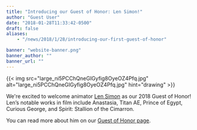 ```yaml
---
title: "Introducing our Guest of Honor: Len Simon!"
author: "Guest User"
date: "2018-01-28T11:33:42-0500"
draft: false
aliases:
    - "/news/2018/1/28/introducing-our-first-guest-of-honor"

banner: "website-banner.png"
banner_author: ""
banner_url: ""
---
```


{{< img src="large_ni5PCChQneGIGyfig8OyeOZ4Pfq.jpg" alt="large_ni5PCChQneGIGyfig8OyeOZ4Pfq.jpg" hint="drawing" >}}

We're excited to welcome animator [Len Simon](/goh) as our 2018 Guest of Honor! Len’s notable works in film include Anastasia, Titan AE, Prince of Egypt, Curious George, and Spirit: Stallion of the Cimarron.

You can read more about him on our [Guest of Honor page](/goh).
